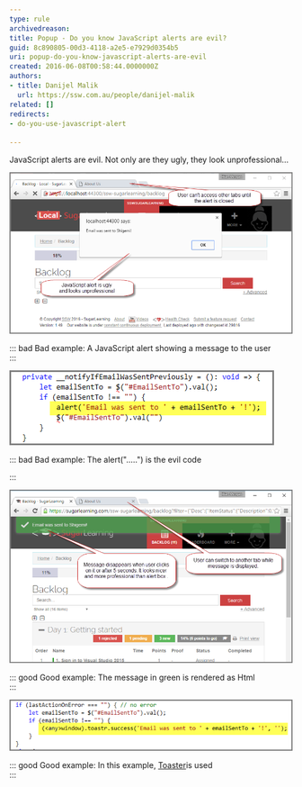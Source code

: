 ```yaml
---
type: rule
archivedreason: 
title: Popup - Do you know JavaScript alerts are evil?
guid: 8c890805-00d3-4118-a2e5-e7929d0354b5
uri: popup-do-you-know-javascript-alerts-are-evil
created: 2016-06-08T00:58:44.0000000Z
authors:
- title: Danijel Malik
  url: https://ssw.com.au/people/danijel-malik
related: []
redirects:
- do-you-use-javascript-alert

---
```


JavaScript alerts are evil. Not only are they ugly, they look unprofessional...

<!--endintro-->



![](JS_Alert.png)

::: bad
Bad example: A JavaScript alert showing a message to the user  
:::



![](JSAlert_Code.png)

::: bad
Bad example: The alert(".....") is the evil code

:::



![](Toastr_Alert.png)

::: good
Good example: The message in green is rendered as Html  
:::



![](JS_Alert_2.png)

::: good
Good example: In this example, [Toaster](https://github.com/CodeSeven/toastr)is used  
:::
